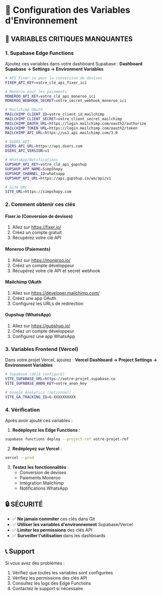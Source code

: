 # 🔐 Configuration des Variables d'Environnement

## 🚨 **VARIABLES CRITIQUES MANQUANTES**

### **1. Supabase Edge Functions**

Ajoutez ces variables dans votre dashboard Supabase :
**Dashboard Supabase → Settings → Environment Variables**

```bash
# API Fixer.io pour la conversion de devises
FIXER_API_KEY=votre_clé_api_fixer_ici

# Moneroo pour les paiements
MONEROO_API_KEY=votre_clé_api_moneroo_ici
MONEROO_WEBHOOK_SECRET=votre_secret_webhook_moneroo_ici

# Mailchimp OAuth
MAILCHIMP_CLIENT_ID=votre_client_id_mailchimp
MAILCHIMP_CLIENT_SECRET=votre_client_secret_mailchimp
MAILCHIMP_OAUTH_URL=https://login.mailchimp.com/oauth2/authorize
MAILCHIMP_TOKEN_URL=https://login.mailchimp.com/oauth2/token
MAILCHIMP_API_URL=https://us1.api.mailchimp.com/3.0

# DSERS API
DSERS_API_URL=https://api.dsers.com
DSERS_API_VERSION=v1

# WhatsApp/Notifications
GUPSHUP_API_KEY=votre_clé_api_gupshup
GUPSHUP_APP_NAME=SimpShopy
GUPSHUP_CHANNEL_ID=whatsapp
GUPSHUP_API_URL=https://api.gupshup.io/wa/api/v1

# Site URL
SITE_URL=https://simpshopy.com
```

### **2. Comment obtenir ces clés**

#### **Fixer.io (Conversion de devises)**
1. Allez sur https://fixer.io/
2. Créez un compte gratuit
3. Récupérez votre clé API

#### **Moneroo (Paiements)**
1. Allez sur https://moneroo.io/
2. Créez un compte développeur
3. Récupérez votre clé API et secret webhook

#### **Mailchimp OAuth**
1. Allez sur https://developer.mailchimp.com/
2. Créez une app OAuth
3. Configurez les URLs de redirection

#### **Gupshup (WhatsApp)**
1. Allez sur https://gupshup.io/
2. Créez un compte développeur
3. Configurez une app WhatsApp

### **3. Variables Frontend (Vercel)**

Dans votre projet Vercel, ajoutez :
**Vercel Dashboard → Project Settings → Environment Variables**

```bash
# Supabase (déjà configuré)
VITE_SUPABASE_URL=https://votre-projet.supabase.co
VITE_SUPABASE_ANON_KEY=votre_anon_key

# Google Analytics (optionnel)
VITE_GA_TRACKING_ID=G-XXXXXXXXXX
```

### **4. Vérification**

Après avoir ajouté ces variables :

1. **Redéployez les Edge Functions** :
```bash
supabase functions deploy --project-ref votre-projet-ref
```

2. **Redéployez sur Vercel** :
```bash
vercel --prod
```

3. **Testez les fonctionnalités** :
   - Conversion de devises
   - Paiements Moneroo
   - Intégration Mailchimp
   - Notifications WhatsApp

## 🔒 **SÉCURITÉ**

- ✅ **Ne jamais commiter** ces clés dans Git
- ✅ **Utiliser les variables d'environnement** Supabase/Vercel
- ✅ **Limiter les permissions** des clés API
- ✅ **Surveiller l'utilisation** dans les dashboards

## 📞 **Support**

Si vous avez des problèmes :
1. Vérifiez que toutes les variables sont configurées
2. Vérifiez les permissions des clés API
3. Consultez les logs des Edge Functions
4. Contactez le support si nécessaire
